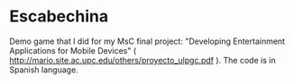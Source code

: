 Escabechina
===========

Demo game that I did for my MsC final project: "Developing Entertainment Applications for Mobile Devices" ( http://mario.site.ac.upc.edu/others/proyecto_ulpgc.pdf ). The code is in Spanish language.
